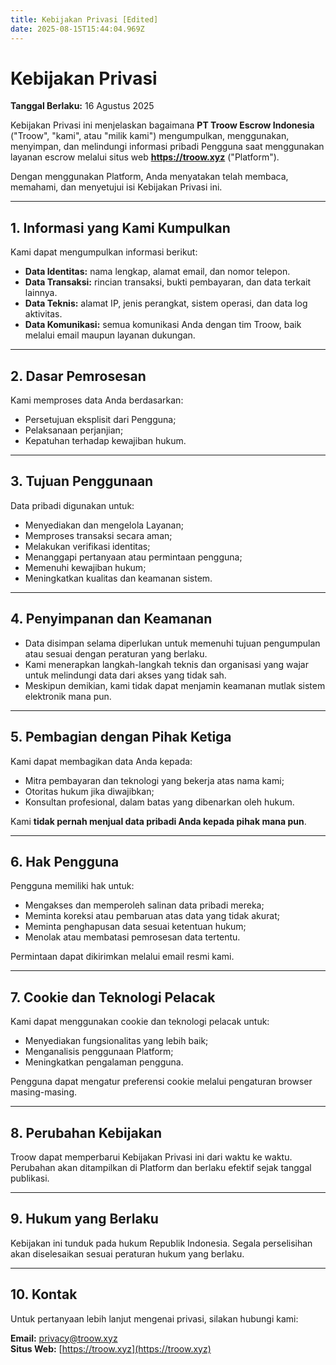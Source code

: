 ```yaml
---
title: Kebijakan Privasi [Edited]
date: 2025-08-15T15:44:04.969Z
---
```


# Kebijakan Privasi

**Tanggal Berlaku:** 16 Agustus 2025

Kebijakan Privasi ini menjelaskan bagaimana **PT Troow Escrow Indonesia** ("Troow", "kami", atau "milik kami") mengumpulkan, menggunakan, menyimpan, dan melindungi informasi pribadi Pengguna saat menggunakan layanan escrow melalui situs web **https://troow.xyz** ("Platform").

Dengan menggunakan Platform, Anda menyatakan telah membaca, memahami, dan menyetujui isi Kebijakan Privasi ini.

---

## 1. Informasi yang Kami Kumpulkan

Kami dapat mengumpulkan informasi berikut:

- **Data Identitas:** nama lengkap, alamat email, dan nomor telepon.
- **Data Transaksi:** rincian transaksi, bukti pembayaran, dan data terkait lainnya.
- **Data Teknis:** alamat IP, jenis perangkat, sistem operasi, dan data log aktivitas.
- **Data Komunikasi:** semua komunikasi Anda dengan tim Troow, baik melalui email maupun layanan dukungan.

---

## 2. Dasar Pemrosesan

Kami memproses data Anda berdasarkan:

- Persetujuan eksplisit dari Pengguna;
- Pelaksanaan perjanjian;
- Kepatuhan terhadap kewajiban hukum.

---

## 3. Tujuan Penggunaan

Data pribadi digunakan untuk:

- Menyediakan dan mengelola Layanan;
- Memproses transaksi secara aman;
- Melakukan verifikasi identitas;
- Menanggapi pertanyaan atau permintaan pengguna;
- Memenuhi kewajiban hukum;
- Meningkatkan kualitas dan keamanan sistem.

---

## 4. Penyimpanan dan Keamanan

- Data disimpan selama diperlukan untuk memenuhi tujuan pengumpulan atau sesuai dengan peraturan yang berlaku.
- Kami menerapkan langkah-langkah teknis dan organisasi yang wajar untuk melindungi data dari akses yang tidak sah.
- Meskipun demikian, kami tidak dapat menjamin keamanan mutlak sistem elektronik mana pun.

---

## 5. Pembagian dengan Pihak Ketiga

Kami dapat membagikan data Anda kepada:

- Mitra pembayaran dan teknologi yang bekerja atas nama kami;
- Otoritas hukum jika diwajibkan;
- Konsultan profesional, dalam batas yang dibenarkan oleh hukum.

Kami **tidak pernah menjual data pribadi Anda kepada pihak mana pun**.

---

## 6. Hak Pengguna

Pengguna memiliki hak untuk:

- Mengakses dan memperoleh salinan data pribadi mereka;
- Meminta koreksi atau pembaruan atas data yang tidak akurat;
- Meminta penghapusan data sesuai ketentuan hukum;
- Menolak atau membatasi pemrosesan data tertentu.

Permintaan dapat dikirimkan melalui email resmi kami.

---

## 7. Cookie dan Teknologi Pelacak

Kami dapat menggunakan cookie dan teknologi pelacak untuk:

- Menyediakan fungsionalitas yang lebih baik;
- Menganalisis penggunaan Platform;
- Meningkatkan pengalaman pengguna.

Pengguna dapat mengatur preferensi cookie melalui pengaturan browser masing-masing.

---

## 8. Perubahan Kebijakan

Troow dapat memperbarui Kebijakan Privasi ini dari waktu ke waktu. Perubahan akan ditampilkan di Platform dan berlaku efektif sejak tanggal publikasi.

---

## 9. Hukum yang Berlaku

Kebijakan ini tunduk pada hukum Republik Indonesia. Segala perselisihan akan diselesaikan sesuai peraturan hukum yang berlaku.

---

## 10. Kontak

Untuk pertanyaan lebih lanjut mengenai privasi, silakan hubungi kami:

**Email:** [privacy@troow.xyz](mailto:privacy@troow.xyz)  
**Situs Web:** [https://troow.xyz](https://troow.xyz)
